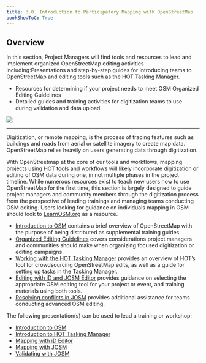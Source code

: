 ```yaml
---
title: 3.0. Introduction to Participatory Mapping with OpenStreetMap
bookShowToC: True
---
```


## Overview

In this section, Project Managers will find tools and resources to lead and implement organized OpenStreetMap editing activities including:Presentations and step-by-step guides for introducing teams to OpenStreetMap and editing tools such as the HOT Tasking Manager.

* Resources for determining if your project needs to meet OSM Organized Editing Guidelines
* Detailed guides and training activities for digitization teams to use during validation and data upload

![](/images/3_participatory_osm/1_overview_participatory_osm/030101_overview_osm.jpg)

---

Digitization, or remote mapping, is the process of tracing features such as buildings and roads from aerial or satellite imagery to create map data. OpenStreetMap relies heavily on users generating data through digitization.

With OpenStreetmap at the core of our tools and workflows, mapping projects using HOT tools and workflows will likely incorporate digitization or editing of OSM data during one, in not multiple phases in the project timeline. While numerous resources exist to teach new users how to use OpenStreetMap for the first time, this section is largely designed to guide project managers and community members through the digitization process from the perspective of leading trainings and managing teams conducting OSM editing. Users looking for guidance on individuals mapping in OSM should look to [LearnOSM.org](https://learnosm.org/) as a resource.

* [Introduction to OSM](https://docs.google.com/document/d/1kVIWHdlrmpWStpY1w7u7mCY_IpR3Fw1e7b1H-KrnYd8/edit) contains a brief overview of OpenStreetMap with the purpose of being distributed as supplemental training guides.
* [Organized Editing Guidelines](https://docs.google.com/document/d/1jik2deeOpC7R8J93vMimmZr_VGAqf5sxSumOWimKhDA/edit#heading=h.bc082iwihooj) covers considerations project managers and communities should make when organizing focused digitization or editing campaigns.
* [Working with the HOT Tasking Manager](https://docs.google.com/document/d/1kYrmPCXkT2lt0kXyFzHEeQTlh5GsfU9DoLaH5Rh_IRA/edit) provides an overview of HOT’s tool for crowdsourcing OpenStreetMap edits, as well as a guide for setting up tasks in the Tasking Manager.
* [Editing with iD and JOSM Editor](https://docs.google.com/document/d/1Js75qVla4u1t87bZ-ONgCE8adhJgUpHEbyjXbDofqqU/edit) provides guidance on selecting the appropriate OSM editing tool for your project or event, and training materials using both tools.
* [Resolving conflicts in JOSM](https://docs.google.com/document/d/1hkOZQoiQ5x0PNRlTLfQiw7H6LdzrNvFbPse5e8_2644/edit) provides additional assistance for teams conducting advanced OSM editing.

The following presentation(s) can be used to lead a training or workshop:

* [Introduction to OSM](https://docs.google.com/presentation/d/1QneNbichunhVjyN4RPRyPuYV3Q7QMJctp50_90FpMpc/edit#slide=id.g526e73601c_0_1163)
* [Introduction to HOT Tasking Manager](https://docs.google.com/presentation/d/1fpNA1qVn_FzeFnktdw6y3lal8gkY3vSkoIaDJYem7cA/edit#slide=id.g51d3d58777_0_0)
* [Mapping with iD Editor](https://docs.google.com/presentation/d/1sbTZp5B7sQlEM-RzDU-33JlJnUUUGDkeOchhC6srK20/edit#slide=id.g51d3d58777_0_0)
* [Mapping with JOSM](https://docs.google.com/presentation/d/1nLs1JA-nlmqWA2vIr9ZsoDcg8wjsoc5nv1QMK9GT8KI/edit?usp=sharing)
* [Validating with JOSM](https://docs.google.com/presentation/d/1p2lJJluFv25qIXTE8qTzHJQW5QNbWr6sULJ7N-gjTx4/edit?usp=sharing)